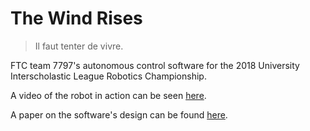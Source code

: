 # The Wind Rises
> Il faut tenter de vivre.

FTC team 7797's autonomous control software for the 2018 University Interscholastic League Robotics Championship.

A video of the robot in action can be seen [here](https://www.youtube.com/watch?v=vCFBw3pLAIE).

A paper on the software's design can be found [here](https://stefandebruyn.github.io/papers/the_wind_rises.pdf).

